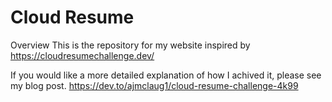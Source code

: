 # Cloud Resume
Overview
This is the repository for my website inspired by https://cloudresumechallenge.dev/

If you would like a more detailed explanation of how I achived it, please see my blog post.
https://dev.to/ajmclaug1/cloud-resume-challenge-4k99

